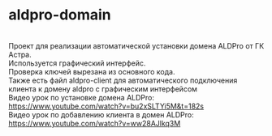 # aldpro-domain
<br>Проект для реализации автоматической установки домена ALDPro от ГК Астра.
<br>Используется графический интерфейс.
<br>Проверка ключей вырезана из основного кода.
<br>Также есть файл aldpro-client для автоматического подключения клиента к домену aldpro с графическим интерфейсом
<br>Видео урок по установке домена ALDPro: https://www.youtube.com/watch?v=bu2xSLTYi5M&t=182s
<br>Видео урок по добавлению клиента в домен ALDPro: https://www.youtube.com/watch?v=ww28AJlkq3M
